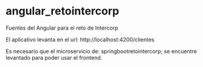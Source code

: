 # angular_retointercorp
Fuentes del Angular para el reto de Intercorp

El aplicativo levanta en el url:
http://localhost:4200/clientes

Es necesario que el microservicio de: springbootretointercorp; se encuentre levantado para poder usar el frontend.
